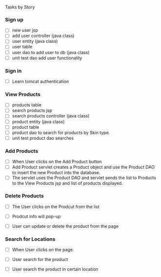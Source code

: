 Tasks by Story

### Sign up

- [ ] new user jsp
- [ ] add user controller (java class)
- [ ] user entity (java class)
- [ ] user table
- [ ] user dao to add user to db (java class)
- [ ] unit test dao add user functionality

### Sign in
- [ ] Learn tomcat authentication

### View Products

- [ ] products table
- [ ] search products jsp
- [ ] search products controller (java class)
- [ ] product entity (java class)
- [ ] product table
- [ ] product dao to search for products by Skin type.
- [ ] unit test product dao searches 

### Add Products

- [ ] When User clicks on the Add Product button
- [ ] Add Product servlet creates a Product object and use the Product DAO to insert the new Product into the database.
- [ ] The servlet uses the Product DAO and  servlet sends the list to Products to the View Products jsp and list of products displayed.

### Delete Products

- [ ] The User clicks on the Prodcut from the list
- [ ] Prodcut info will pop-up
- [ ] User can update or delete the product from the page


### Search for Locations

- [ ] When User clicks on the page.
- [ ] User search for the product 
- [ ] User search the product in certain location 






